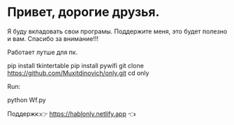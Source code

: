 #  Привет, дорогие друзья.
 Я буду вкладовать  свои програмы. Поддержите меня, это будет полезно и вам. Спасибо за внимание!!!

Работает лутше для пк.

 pip install tkintertable
 pip install pywifi
 git clone https://github.com/Muxitdinovich/only.git
 cd only
 
 Run:
 
 python Wf.py
 
 Поддержк:👉 https://hablonly.netlify.app 👈
